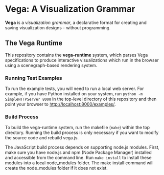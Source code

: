 Vega: A Visualization Grammar
====

**Vega** is a _visualization grammar_, a declarative format for creating and 
saving visualization designs - without programming.

## The Vega Runtime

This repository contains the **vega-runtime** system, which parses Vega
specifications to produce interactive visualizations which run in the
browser using a scenegraph-based rendering system.

### Running Test Examples

To run the example tests, you will need to run a local web server. For 
example, if you have Python installed on your system, run `python -m 
SimpleHTTPServer 8000` in the top-level directory of this repository and then 
point your browser to 
[http://localhost:8000/examples/](http://localhost:8000/examples/).

### Build Process

To build the vega-runtime system, run the makefile (`make`) within the top 
directory. Running the build process is only necessary if you want to modify 
the source code and rebuild vega.js.

The JavaScript build process depends on supporting node.js modules. First, 
make sure you have node.js and npm (Node Package Manager) installed and 
accessible from the command line. Run `make install` to install these modules 
into a local node_modules folder. The make install command will create the 
node_modules folder if it does not exist.